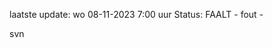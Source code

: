 laatste update: 
wo 08-11-2023  7:00   uur 
Status: FAALT - fout - 
<div class="service R">svn</div>